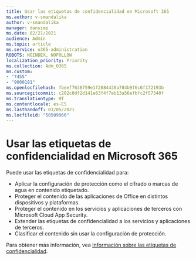 ```yaml
---
title: Usar las etiquetas de confidencialidad en Microsoft 365
ms.author: v-smandalika
author: v-smandalika
manager: dansimp
ms.date: 02/21/2021
audience: Admin
ms.topic: article
ms.service: o365-administration
ROBOTS: NOINDEX, NOFOLLOW
localization_priority: Priority
ms.collection: Adm_O365
ms.custom:
- "7455"
- "9000181"
ms.openlocfilehash: fbeef7638759e1f2884430a784b9f6c6f172193b
ms.sourcegitcommit: c202c0df2d141e63f4f7eb13a56efbfc2f57348f
ms.translationtype: HT
ms.contentlocale: es-ES
ms.lasthandoff: 03/05/2021
ms.locfileid: "50509966"
---
```

# <a name="use-sensitivity-labels-in-microsoft-365"></a>Usar las etiquetas de confidencialidad en Microsoft 365

Puede usar las etiquetas de confidencialidad para:
- Aplicar la configuración de protección como el cifrado o marcas de agua en contenido etiquetado.
- Proteger el contenido de las aplicaciones de Office en distintos dispositivos y plataformas.
- Proteger el contenido en los servicios y aplicaciones de terceros con Microsoft Cloud App Security.
- Extender las etiquetas de confidencialidad a los servicios y aplicaciones de terceros.
- Clasificar el contenido sin usar la configuración de protección.

Para obtener más información, vea [Información sobre las etiquetas de confidencialidad](https://docs.microsoft.com/microsoft-365/compliance/sensitivity-labels).